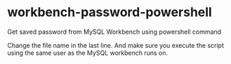 # workbench-password-powershell
Get saved password from MySQL Workbench using powershell command

Change the file name in the last line. And make sure you execute the script using the same user as the MySQL workbench runs on.
